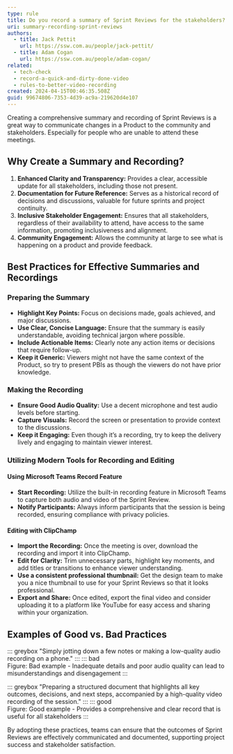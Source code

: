 ```yaml
---
type: rule
title: Do you record a summary of Sprint Reviews for the stakeholders?
uri: summary-recording-sprint-reviews
authors:
  - title: Jack Pettit
    url: https://ssw.com.au/people/jack-pettit/
  - title: Adam Cogan
    url: https://ssw.com.au/people/adam-cogan/
related:
  - tech-check
  - record-a-quick-and-dirty-done-video
  - rules-to-better-video-recording
created: 2024-04-15T00:46:35.508Z
guid: 99674806-7353-4d39-ac9a-219620d4e107
---
```

Creating a comprehensive summary and recording of Sprint Reviews is a great way to communicate changes in a Product to the community and stakeholders. Especially for people who are unable to attend these meetings.

<!--endintro-->

## Why Create a Summary and Recording?

1. **Enhanced Clarity and Transparency:** Provides a clear, accessible update for all stakeholders, including those not present.
2. **Documentation for Future Reference:** Serves as a historical record of decisions and discussions, valuable for future sprints and project continuity.
3. **Inclusive Stakeholder Engagement:** Ensures that all stakeholders, regardless of their availability to attend, have access to the same information, promoting inclusiveness and alignment.
4. **Community Engagement:** Allows the community at large to see what is happening on a product and provide feedback.

## Best Practices for Effective Summaries and Recordings

### Preparing the Summary

- **Highlight Key Points:** Focus on decisions made, goals achieved, and major discussions.
- **Use Clear, Concise Language:** Ensure that the summary is easily understandable, avoiding technical jargon where possible.
- **Include Actionable Items:** Clearly note any action items or decisions that require follow-up.
- **Keep it Generic:** Viewers might not have the same context of the Product, so try to present PBIs as though the viewers do not have prior knowledge.

### Making the Recording

- **Ensure Good Audio Quality:** Use a decent microphone and test audio levels before starting.
- **Capture Visuals:** Record the screen or presentation to provide context to the discussions.
- **Keep it Engaging:** Even though it’s a recording, try to keep the delivery lively and engaging to maintain viewer interest.

### Utilizing Modern Tools for Recording and Editing

#### Using Microsoft Teams Record Feature

- **Start Recording:** Utilize the built-in recording feature in Microsoft Teams to capture both audio and video of the Sprint Review.
- **Notify Participants:** Always inform participants that the session is being recorded, ensuring compliance with privacy policies.

#### Editing with ClipChamp

- **Import the Recording:** Once the meeting is over, download the recording and import it into ClipChamp.
- **Edit for Clarity:** Trim unnecessary parts, highlight key moments, and add titles or transitions to enhance viewer understanding.
- **Use a consistent professional thumbnail:** Get the design team to make you a nice thumbnail to use for your Sprint Reviews so that it looks professional.
- **Export and Share:** Once edited, export the final video and consider uploading it to a platform like YouTube for easy access and sharing within your organization.

## Examples of Good vs. Bad Practices

::: greybox 
"Simply jotting down a few notes or making a low-quality audio recording on a phone."
:::
::: bad  
Figure: Bad example - Inadequate details and poor audio quality can lead to misunderstandings and disengagement
:::

::: greybox 
"Preparing a structured document that highlights all key outcomes, decisions, and next steps, accompanied by a high-quality video recording of the session."
:::
::: good  
Figure: Good example - Provides a comprehensive and clear record that is useful for all stakeholders
:::

By adopting these practices, teams can ensure that the outcomes of Sprint Reviews are effectively communicated and documented, supporting project success and stakeholder satisfaction.
